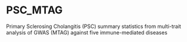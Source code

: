 # PSC_MTAG
Primary Sclerosing Cholangitis (PSC) summary statistics from multi-trait analysis of GWAS (MTAG) against five immune-mediated diseases
